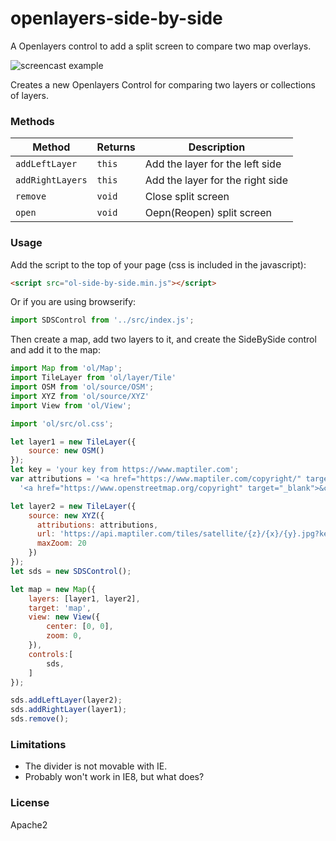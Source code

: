 # openlayers-side-by-side

A Openlayers control to add a split screen to compare two map overlays.

![screencast example](screen.gif)

Creates a new Openlayers Control for comparing two layers or collections of layers.

### Methods

| Method           | Returns        | Description   |
| ----------       | -------------- | ------------- |
| `addLeftLayer`   | `this`         | Add the layer for the left side  |
| `addRightLayers` | `this`         | Add the layer for the right side |
| `remove`         | `void`         | Close split screen |
| `open`           | `void`         | Oepn(Reopen) split screen |
### Usage

Add the script to the top of your page (css is included in the javascript):

```html
<script src="ol-side-by-side.min.js"></script>
```

Or if you are using browserify:

```js
import SDSControl from '../src/index.js';
```
Then create a map, add two layers to it, and create the SideBySide control and add it to the map:

```js
import Map from 'ol/Map';
import TileLayer from 'ol/layer/Tile'
import OSM from 'ol/source/OSM';
import XYZ from 'ol/source/XYZ'
import View from 'ol/View';

import 'ol/src/ol.css';

let layer1 = new TileLayer({
    source: new OSM()
});
let key = 'your key from https://www.maptiler.com';
var attributions = '<a href="https://www.maptiler.com/copyright/" target="_blank">&copy; MapTiler</a> ' +
  '<a href="https://www.openstreetmap.org/copyright" target="_blank">&copy; OpenStreetMap contributors</a>';

let layer2 = new TileLayer({
    source: new XYZ({
      attributions: attributions,
      url: 'https://api.maptiler.com/tiles/satellite/{z}/{x}/{y}.jpg?key=' + key,
      maxZoom: 20
    })
});
let sds = new SDSControl();

let map = new Map({
    layers: [layer1, layer2],
    target: 'map',
    view: new View({
        center: [0, 0],
        zoom: 0,
    }),
    controls:[
        sds,
    ]
});

sds.addLeftLayer(layer2);
sds.addRightLayer(layer1);
sds.remove();
```

### Limitations

- The divider is not movable with IE.
- Probably won't work in IE8, but what does?

### License

Apache2
